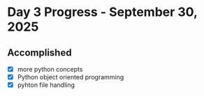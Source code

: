 # Day 3 Progress - September 30, 2025

## Accomplished
- [x] more python concepts
- [x] Python object oriented programming
- [x] pyhton file handling
